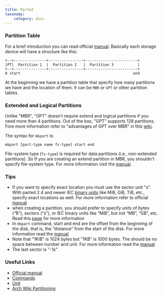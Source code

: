 ```yaml
---
title: Parted
taxonomy:
    category: docs
---
```


### Partition Table

For a brief introduction you can read official [manual](https://www.gnu.org/software/parted/manual/html_node/Partitioning.html). Basically each storage device will have a structure like this:

```
+--+---------------+----------------+------------------------+
|PT|  Partition 1  |  Partition 2   |  Partition 3           |
+--+---------------+----------------+------------------------+
0 start                                                    end
```

At the beginning we have a partition table that specify how many partitions we have and the location of them. It can be `MBR` or `GPT` or other partition tables.

### Extended and Logical Partitions

Unlike "MBR", "GPT" doesn't require extend and logical partitions if you need more than 4 partitions. Out of the box, "GPT" supports 128 partitions. Fore more information refer to "advantages of GPT over MBR" in this [wiki](https://wiki.archlinux.org/title/Partitioning).

The syntax for `mkpart` is:

```
mkpart [part-type name fs-type] start end
```
File-system type (`fs-type`) is required for data partitions (i.e., non-extended partitions). So If you are creating an extend partition in MBR, you shouldn't specify file-system type. For more information visit the [manual](https://www.gnu.org/software/parted/manual/html_node/mkpart.html).

### Tips

* If you want to specify exact location you must use the sector unit "s". With parted 2.4 and newer IEC [binary units](https://en.wikipedia.org/wiki/Binary_prefix) like MiB, GiB, TiB, etc., specify exact locations as well. For more information refer to official [manual](https://www.gnu.org/software/parted/manual/html_node/Running-Parted.html)
* when creating a partition, you should prefer to specify units of bytes (“B”), sectors (“s”), or IEC binary units like “MiB”, but not “MB”, “GB”, etc. Read this [page](https://www.gnu.org/software/parted/manual/html_node/unit.html) for more information
* In `mkpart` command, start and end are the offset from the beginning of the disk, that is, the “distance” from the start of the disk. For more information read the [manual](https://www.gnu.org/software/parted/manual/html_node/mkpart.html)
* Note that "1KiB" is 1024 bytes but "1KB" is 1000 bytes. The should be no space between number and unit. For more information read the [manual](https://www.gnu.org/software/parted/manual/html_node/unit.html)
* The last sector is "-1s"

### Useful Links

* [Official manual](https://www.gnu.org/software/parted/manual/)
* [Commands](https://www.gnu.org/software/parted/manual/html_node/Command-explanations.html)
* [Unit](https://www.gnu.org/software/parted/manual/html_node/unit.html)
* [Arch Wiki Partitioning](https://wiki.archlinux.org/title/Partitioning)

